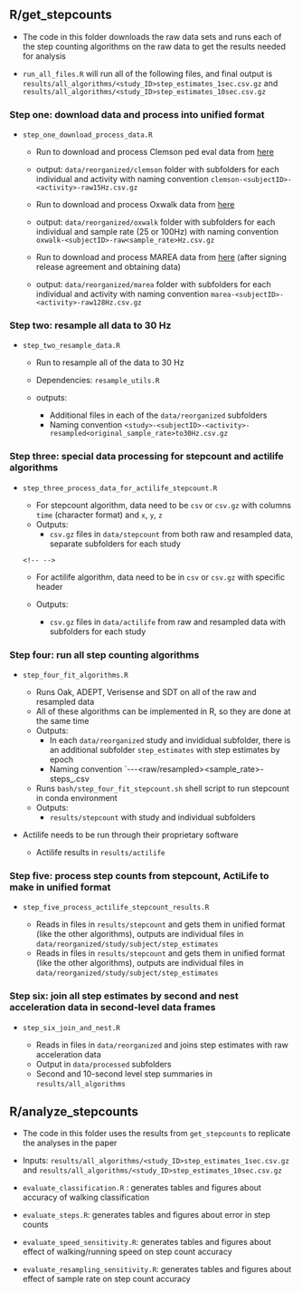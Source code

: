 ## R/get_stepcounts

-   The code in this folder downloads the raw data sets and runs each of the step counting algorithms on the raw data to get the results needed for analysis

-   `run_all_files.R` will run all of the following files, and final output is `results/all_algorithms/<study_ID>step_estimates_1sec.csv.gz` and `results/all_algorithms/<study_ID>step_estimates_10sec.csv.gz`

### Step one: download data and process into unified format

-   `step_one_download_process_data.R`

    -   Run to download and process Clemson ped eval data from [here](https://cecas.clemson.edu/~ahoover/pedometer/)

    -   output: `data/reorganized/clemson` folder with subfolders for each individual and activity with naming convention `clemson-<subjectID>-<activity>-raw15Hz.csv.gz`

    -   Run to download and process Oxwalk data from [here](https://ora.ox.ac.uk/objects/uuid:19d3cb34-e2b3-4177-91b6-1bad0e0163e7)

    -   output: `data/reorganized/oxwalk` folder with subfolders for each individual and sample rate (25 or 100Hz) with naming convention `oxwalk-<subjectID>-raw<sample_rate>Hz.csv.gz`

    -   Run to download and process MAREA data from [here](https://wiki.hh.se/caisr/index.php/Gait_database) (after signing release agreement and obtaining data)

    -   output: `data/reorganized/marea` folder with subfolders for each individual and activity with naming convention `marea-<subjectID>-<activity>-raw128Hz.csv.gz`

### Step two: resample all data to 30 Hz

-   `step_two_resample_data.R`

    -   Run to resample all of the data to 30 Hz

    -   Dependencies: `resample_utils.R`

    -   outputs:

        -   Additional files in each of the `data/reorganized` subfolders
        -   Naming convention `<study>-<subjectID>-<activity>-resampled<original_sample_rate>to30Hz.csv.gz`

### Step three: special data processing for stepcount and actilife algorithms

-   `step_three_process_data_for_actilife_stepcount.R`

    -   For stepcount algorithm, data need to be `csv` or `csv.gz` with columns `time` (character format) and `x`, `y`, `z`
    -   Outputs:
        -   `csv.gz` files in `data/stepcount` from both raw and resampled data, separate subfolders for each study

    ```{=html}
    <!-- -->
    ```
    -   For actilife algorithm, data need to be in `csv` or `csv.gz` with specific header

    -   Outputs:

        -   `csv.gz` files in `data/actilife` from raw and resampled data with subfolders for each study

### Step four: run all step counting algorithms

-   `step_four_fit_algorithms.R`

    -   Runs Oak, ADEPT, Verisense and SDT on all of the raw and resampled data
    -   All of these algorithms can be implemented in R, so they are done at the same time
    -   Outputs:
        -   In each `data/reorganized` study and invididual subfolder, there is an additional subfolder `step_estimates` with step estimates by epoch
        -   Naming convention \`<study>-<subjectID>-<activity>-<raw/resampled><sample_rate>-steps\_<algorithm>.csv
    -   Runs `bash/step_four_fit_stepcount.sh` shell script to run stepcount in conda environment
    -   Outputs:
        -   `results/stepcount` with study and individual subfolders

-   Actilife needs to be run through their proprietary software

    -   Actilife results in `results/actilife`

### Step five: process step counts from stepcount, ActiLife to make in unified format

-   `step_five_process_actilife_stepcount_results.R`

    -   Reads in files in `results/stepcount` and gets them in unified format (like the other algorithms), outputs are individual files in `data/reorganized/study/subject/step_estimates`
    -   Reads in files in `results/stepcount` and gets them in unified format (like the other algorithms), outputs are individual files in `data/reorganized/study/subject/step_estimates`

### Step six: join all step estimates by second and nest acceleration data in second-level data frames

-   `step_six_join_and_nest.R`

    -   Reads in files in `data/reorganized` and joins step estimates with raw acceleration data
    -   Output in `data/processed` subfolders
    -   Second and 10-second level step summaries in `results/all_algorithms`

## R/analyze_stepcounts

-   The code in this folder uses the results from `get_stepcounts` to replicate the analyses in the paper

-   Inputs: `results/all_algorithms/<study_ID>step_estimates_1sec.csv.gz` and `results/all_algorithms/<study_ID>step_estimates_10sec.csv.gz`

-   `evaluate_classification.R` : generates tables and figures about accuracy of walking classification

-   `evaluate_steps.R`: generates tables and figures about error in step counts

-   `evaluate_speed_sensitivity.R`: generates tables and figures about effect of walking/running speed on step count accuracy

-   `evaluate_resampling_sensitivity.R`: generates tables and figures about effect of sample rate on step count accuracy

### 
